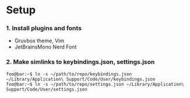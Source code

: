 # Setup

### 1. Install plugins and fonts
- Gruvbox theme, Vim
- JetBrainsMono Nerd Font 

### 2. Make simlinks to keybindings.json, settings.json
```console
foo@bar:~$ ln -s ~/path/to/repo/keybindings.json  ~/Library/Application\ Support/Code/User/keybindings.json
foo@bar:~$ ln -s ~/path/to/repo/settings.json ~/Library/Application\ Support/Code/User/settings.json
```
